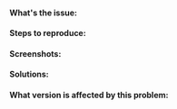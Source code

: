 #### What's the issue:
<!-- Describe the issue -->


#### Steps to reproduce:
<!-- How to reproduce this? -->


#### Screenshots:
<!-- Some screenshots of the issue will help me to debug the problem faster -->


#### Solutions:
<!-- Provide solutions if you have any -->


#### What version is affected by this problem:
<!-- Check your version on the of top of the stylesheet and post it here -->


<!-- Appreciate your help :) -->